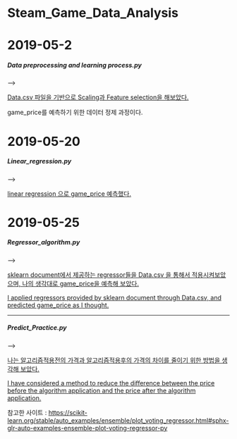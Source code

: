 # Steam_Game_Data_Analysis

<h1>2019-05-2</h1>

<b><h5>Data preprocessing and learning process.py</h5></b>

--> 

<ins>Data.csv 파일을 기반으로 Scaling과 Feature selection을 해보았다.

game_price를 예측하기 위한 데이터 정제 과정이다.</ins>

<h1>2019-05-20</h1>

<b><h5>Linear_regression.py</h5></b>

-->

<ins>linear regression 으로 game_price 예측했다.</ins>

<h1>2019-05-25</h1>

<b><h5>Regressor_algorithm.py</h5></b>

-->

<ins>sklearn document에서 제공하는 regressor들을 Data.csv 을 통해서 적용시켜보았으며, 나의 생각대로 game_price을 예측해 보았다.</ins>

<ins>I applied regressors provided by sklearn document through Data.csv, and predicted game_price as I thought.</ins>

<hr>

<b><h5>Predict_Practice.py</h5></b>

-->

<ins>나는 알고리즘적용전의 가격과 알고리즘적용후의 가격의 차이를 줄이기 위한 방법을 생각해 보았다.</ins>

<ins>I have considered a method to reduce the difference between the price before the algorithm application and the price after the algorithm application.</ins>

참고한 사이트 : https://scikit-learn.org/stable/auto_examples/ensemble/plot_voting_regressor.html#sphx-glr-auto-examples-ensemble-plot-voting-regressor-py
